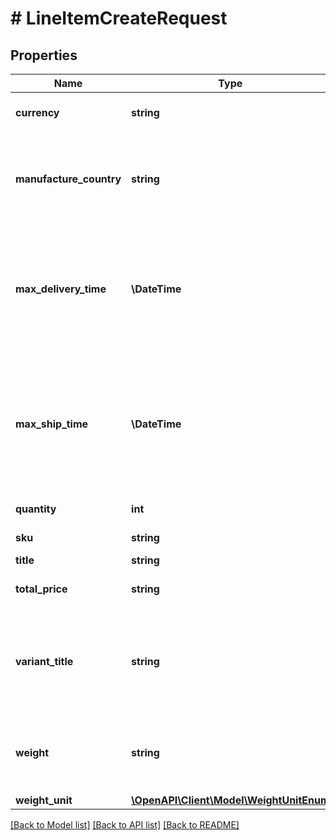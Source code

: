 # # LineItemCreateRequest

## Properties

Name | Type | Description | Notes
------------ | ------------- | ------------- | -------------
**currency** | **string** | Currency of the &lt;code&gt;total_price&lt;/code&gt; amount. | [optional]
**manufacture_country** | **string** | Country the item was manufactured in. In the Shippo dashboard, this value will be used ot pre-fill the customs declaration when creating a label for this order. | [optional]
**max_delivery_time** | **\DateTime** | The date and time this item needs to be delivered by, i.e. by when the carrier delivers it to the buyer.  This value is used by some platforms such as eBay to measure a seller&#39;s shipping time and performance.  It will be displayed in the Shippo dashboard. | [optional]
**max_ship_time** | **\DateTime** | The date and time this item needs to be fulfilled by, i.e. by when the shipping label needs to be  created and handed over to the carrier. This value is used by some platforms such as eBay to measure  a seller&#39;s handling time and performance. It will be displayed in the Shippo dashboard. | [optional]
**quantity** | **int** | The quantity of this item in this order. | [optional]
**sku** | **string** | The stock keeping unit value of this item. | [optional]
**title** | **string** | Title of the line item. | [optional]
**total_price** | **string** | Total price paid by the buyer for this item (or these items, if quantity &gt; 1). | [optional]
**variant_title** | **string** | A variant is a specific variation of an item (e.g. &#x60;size M&#x60; or &#x60;color blue&#x60;).  Variants might be exposed as a separate resource in the future too.  Currently the variant title is a free text field describing the variant. | [optional]
**weight** | **string** | Total weight of this/these item(s). Instead of specifying the weight of all items,  you can also set the &lt;code&gt;total_weight&lt;/code&gt; value of the order object. | [optional]
**weight_unit** | [**\OpenAPI\Client\Model\WeightUnitEnum**](WeightUnitEnum.md) |  | [optional]

[[Back to Model list]](../../README.md#models) [[Back to API list]](../../README.md#endpoints) [[Back to README]](../../README.md)
